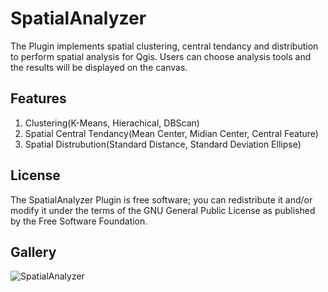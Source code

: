# SpatialAnalyzer
The Plugin implements spatial clustering, central tendancy and distribution to perform spatial analysis for Qgis. Users can choose analysis tools and the results will be displayed on the canvas.


## Features
1. Clustering(K-Means, Hierachical, DBScan)
2. Spatial Central Tendancy(Mean Center, Midian Center, Central Feature)
3. Spatial Distrubution(Standard Distance, Standard Deviation Ellipse)

## License
The SpatialAnalyzer Plugin is free software; you can redistribute it and/or modify it under the terms of the GNU General Public License as published by the Free Software Foundation.

## Gallery
![SpatialAnalyzer](https://github.com/dj-spatial/spatial_analysis/assets/162799399/749b1c6d-940f-47b1-98b6-a9f2d8c39277)
